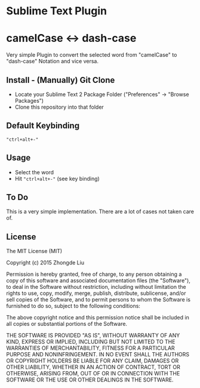 # Sublime Text Plugin


# camelCase <-> dash-case
Very simple Plugin to convert the selected word from "camelCase" to "dash-case" Notation and vice versa.

## Install - (Manually) Git Clone
- Locate your Sublime Text 2 Package Folder ("Preferences" -> "Browse Packages")
- Clone this repository into that folder

## Default Keybinding
`"ctrl+alt+-"`

## Usage
- Select the word
- Hit `"ctrl+alt+-"` (see key binding)

## To Do
This is a very simple implementation. There are a lot of cases not taken care of.

## License
The MIT License (MIT)

Copyright (c) 2015 Zhongde Liu

Permission is hereby granted, free of charge, to any person obtaining a copy
of this software and associated documentation files (the "Software"), to deal
in the Software without restriction, including without limitation the rights
to use, copy, modify, merge, publish, distribute, sublicense, and/or sell
copies of the Software, and to permit persons to whom the Software is
furnished to do so, subject to the following conditions:

The above copyright notice and this permission notice shall be included in
all copies or substantial portions of the Software.

THE SOFTWARE IS PROVIDED "AS IS", WITHOUT WARRANTY OF ANY KIND, EXPRESS OR
IMPLIED, INCLUDING BUT NOT LIMITED TO THE WARRANTIES OF MERCHANTABILITY,
FITNESS FOR A PARTICULAR PURPOSE AND NONINFRINGEMENT. IN NO EVENT SHALL THE
AUTHORS OR COPYRIGHT HOLDERS BE LIABLE FOR ANY CLAIM, DAMAGES OR OTHER
LIABILITY, WHETHER IN AN ACTION OF CONTRACT, TORT OR OTHERWISE, ARISING FROM,
OUT OF OR IN CONNECTION WITH THE SOFTWARE OR THE USE OR OTHER DEALINGS IN
THE SOFTWARE.
